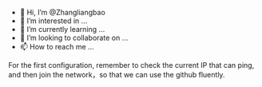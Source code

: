 - 👋 Hi, I’m @Zhangliangbao
- 👀 I’m interested in ...
- 🌱 I’m currently learning ...
- 💞️ I’m looking to collaborate on ...
- 📫 How to reach me ...

<!---
Zhangliangbao/Zhangliangbao is a ✨ special ✨ repository because its `README.md` (this file) appears on your GitHub profile.
You can click the Preview link to take a look at your changes.
--->For the first configuration, remember to check the current IP that can ping, and then join the network，so that we can use the github fluently.
